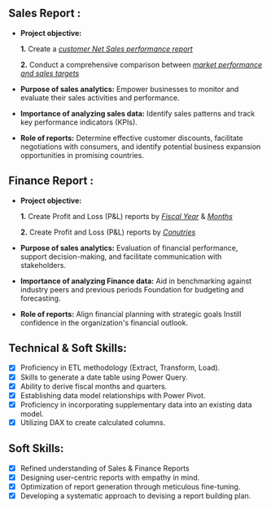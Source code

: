 ## Sales Report :


- **Project objective:** 

    **1.** Create a _[customer Net Sales performance report](https://github.com/suryaten7/Excel-Sales-Analytics-/blob/main/Customer%20Net%20Sales%20Performance.pdf)_ 

    **2.** Conduct a comprehensive comparison between _[market performance and sales targets](https://github.com/suryaten7/Excel-Sales-Analytics-/blob/main/Market%20%20Performance%20vs%20Target.pdf)_

- **Purpose of sales analytics:** Empower businesses to monitor and evaluate their sales activities and performance.

- **Importance of analyzing sales data:** Identify sales patterns and track key performance indicators (KPIs).

- **Role of reports:** Determine effective customer discounts, facilitate negotiations with consumers, and identify potential business expansion opportunities in promising countries.


## Finance Report :

- **Project objective:** 

    **1.** Create Profit and Loss (P&L) reports by _[Fiscal Year](https://github.com/suryaten7/Excel-Sales-Analytics-/blob/main/P%20%26%20L%20By%20Fiscal%20Year.pdf)_ & _[Months](https://github.com/suryaten7/Excel-Sales-Analytics-/blob/main/P%20%26%20L%20By%20Fiscal%20Month.pdf)_ 

   **2.** Create Profit and Loss (P&L) reports by _[Conutries](https://github.com/suryaten7/Excel-Sales-Analytics-/blob/main/P%20%26%20L%20By%20Countries.pdf)_

- **Purpose of sales analytics:** Evaluation of financial performance, support decision-making, and facilitate communication with stakeholders.

- **Importance of analyzing Finance data:** Aid in benchmarking against industry peers and previous periods Foundation for budgeting and forecasting.

- **Role of reports:** Align financial planning with strategic goals Instill confidence in the organization's financial outlook.


## Technical & Soft Skills:
- [x]	Proficiency in ETL methodology (Extract, Transform, Load).
- [x]	Skills to generate a date table using Power Query.
- [x]	Ability to derive fiscal months and quarters.
- [x]	Establishing data model relationships with Power Pivot.
- [x]	Proficiency in incorporating supplementary data into an existing data model.
- [x]	Utilizing DAX to create calculated columns.

## Soft Skills:
- [x]	Refined understanding of Sales & Finance Reports
- [x]	Designing user-centric reports with empathy in mind.
- [x]	Optimization of report generation through meticulous fine-tuning.
- [x]	Developing a systematic approach to devising a report building plan.
